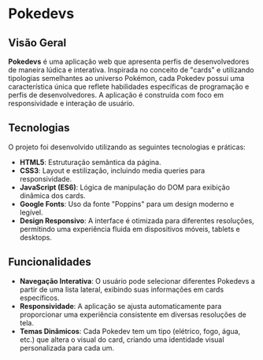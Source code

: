 # Pokedevs

## Visão Geral

**Pokedevs** é uma aplicação web que apresenta perfis de desenvolvedores de maneira lúdica e interativa. Inspirada no conceito de "cards" e utilizando tipologias semelhantes ao universo Pokémon, cada Pokedev possui uma característica única que reflete habilidades específicas de programação e perfis de desenvolvedores. A aplicação é construída com foco em responsividade e interação de usuário.

## Tecnologias

O projeto foi desenvolvido utilizando as seguintes tecnologias e práticas:

- **HTML5**: Estruturação semântica da página.
- **CSS3**: Layout e estilização, incluindo media queries para responsividade.
- **JavaScript (ES6)**: Lógica de manipulação do DOM para exibição dinâmica dos cards.
- **Google Fonts**: Uso da fonte "Poppins" para um design moderno e legível.
- **Design Responsivo**: A interface é otimizada para diferentes resoluções, permitindo uma experiência fluida em dispositivos móveis, tablets e desktops.

## Funcionalidades

- **Navegação Interativa**: O usuário pode selecionar diferentes Pokedevs a partir de uma lista lateral, exibindo suas informações em cards específicos.
- **Responsividade**: A aplicação se ajusta automaticamente para proporcionar uma experiência consistente em diversas resoluções de tela.
- **Temas Dinâmicos**: Cada Pokedev tem um tipo (elétrico, fogo, água, etc.) que altera o visual do card, criando uma identidade visual personalizada para cada um.

